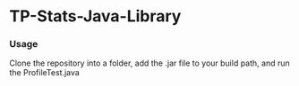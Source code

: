 # TP-Stats-Java-Library

### Usage
Clone the repository into a folder, add the .jar file to your build path, and run the ProfileTest.java
